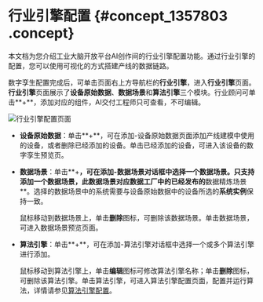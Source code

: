# 行业引擎配置 {#concept_1357803 .concept}

本文档为您介绍工业大脑开放平台AI创作间的行业引擎配置功能。通过行业引擎的配置，您可以使用可视化的方式搭建产线的数据链路。

数字孪生配置完成后，可单击页面右上方导航栏的**行业引擎**，进入**行业引擎**页面。**行业引擎**页面展示了**设备原始数据**、**数据场景**和**算法引擎**三个模块。行业顾问可单击**+**，添加对应的组件，AI交付工程师只可查看，不可编辑。

![行业引擎配置页面](http://static-aliyun-doc.oss-cn-hangzhou.aliyuncs.com/assets/img/1082281/156706570353022_zh-CN.png)

-   **设备原始数据**：单击**+**，可在添加-设备原始数据页面添加产线建模中使用的设备，或者删除已经添加的设备。单击已经添加的设备，可进入该设备的数字孪生预览页。
-   **数据场景**：单击**+**，可在添加-数据场景对话框中选择一个数据场景。只支持添加一个数据场景，此数据场景对应数据工厂中的已经发布的**数据精炼场景**。选择的数据场景中的系统需要与设备原始数据中的设备所选的**系统实例**保持一致。

    鼠标移动到数据场景上，单击**删除**图标，可删除该数据场景。单击数据场景，可进入数据场景预览页面。

-   **算法引擎**：单击**+**，可在添加-算法引擎对话框中选择一个或多个算法引擎进行添加。

    鼠标移动到算法引擎上，单击**编辑**图标可修改算法引擎名称；单击**删除**图标，可删除该算法引擎。单击算法引擎，可进入算法引擎配置页面，配置并运行算法，详情请参见[算法引擎配置](cn.zh-CN/AI创作间/行业引擎/算法引擎配置.md#)。


